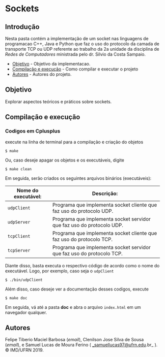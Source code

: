 # Sockets

## Introdução  

Nesta pasta contém a implementação de um socket nas linguagens de programacao C++, Java e Python que faz o uso do protocolo da camada de transporte TCP ou UDP referente ao trabalho da 2a unidade da disciplina de _Redes de Computadores_ ministrada pelo dr. Silvio da Costa Sampaio.

- [Objetivo](#objetivo) - Objetivo da implementacao.
- [Compilação e execução](#compilação-e-execução) - Como compilar e executar o projeto
- [Autores](#autores) - Autores do projeto.


## Objetivo  

Explorar aspectos teóricos e práticos sobre sockets.

## Compilação e execução  

### Codigos em Cplusplus

execute na linha de terminal para a compilação e criação do objetos

```
$ make
```  
Ou, caso deseje apagar os objetos e os executáveis, digite  

```
$ make clean
```  
Em seguida, serão criados os seguintes arquivos binários (executáveis):

| Nome do executável: | Descrição: | 
| ---------- | ------------- |
|`udpClient` 	|Programa que implementa socket cliente que faz uso do protocolo UDP.  
|`udpServer` 	|Programa que implementa socket servidor que faz uso do protocolo UDP.  
|`tcpClient` 	|Programa que implementa socket cliente que faz uso do protocolo TCP.  
|`tcpServer` 	|Programa que implementa socket servidor que faz uso do protocolo TCP.  
  
Diante disso, basta executa o respectivo código de acordo como o nome do executável. Logo, por exemplo, caso seja o `udpClient`  

```
$ ./bin/udpClient
```
  
Além disso, caso deseje ver a documentação desses codigos, execute  

```
$ make doc
```  
Em seguida, vá até a pasta **doc** e abra o arquivo `index.html` em um navegador qualquer.   
## Autores  
Felipe Tiberio Maciel Barbosa (_email_), Clenilson Jose Silva de Sousa (_email_), e Samuel Lucas de Moura Ferino ( _samuellucas97@ufrn.edu.br_ ).      
:copyright: IMD/UFRN 2019. 


